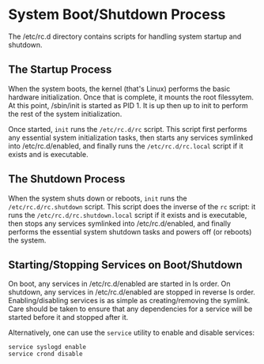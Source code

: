 System Boot/Shutdown Process
============================

The /etc/rc.d directory contains scripts for handling system startup and
shutdown.

The Startup Process
-------------------

When the system boots, the kernel (that's Linux) performs the basic hardware
initialization. Once that is complete, it mounts the root filessytem. At this
point, /sbin/init is started as PID 1. It is up then up to init to perform the
rest of the system initialization.

Once started, `init` runs the `/etc/rc.d/rc` script. This script first performs
any essential system initialization tasks, then starts any services symlinked
into /etc/rc.d/enabled, and finally runs the `/etc/rc.d/rc.local` script if it
exists and is executable.

The Shutdown Process
--------------------

When the system shuts down or reboots, `init` runs the `/etc/rc.d/rc.shutdown`
script. This script does the inverse of the `rc` script: it runs the 
`/etc/rc.d/rc.shutdown.local` script if it exists and is executable, then stops
any services symlinked into /etc/rc.d/enabled, and finally performs the
essential system shutdown tasks and powers off (or reboots) the system.

Starting/Stopping Services on Boot/Shutdown
-------------------------------------------

On boot, any services in /etc/rc.d/enabled are started in ls order. On
shutdown, any services in /etc/rc.d/enabled are stopped in reverse ls order.
Enabling/disabling services is as simple as creating/removing the symlink. Care
should be taken to ensure that any dependencies for a service will be started
before it and stopped after it.

Alternatively, one can use the `service` utility to enable and disable
services:

    service syslogd enable
    service crond disable

